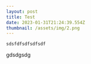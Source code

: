 ```yaml
---
layout: post
title: Test
date: 2023-01-31T21:24:39.554Z
thumbnail: /assets/img/2.png
---
```

```
sdsfdfsdfsdfsdf
```

gdsdgsdg